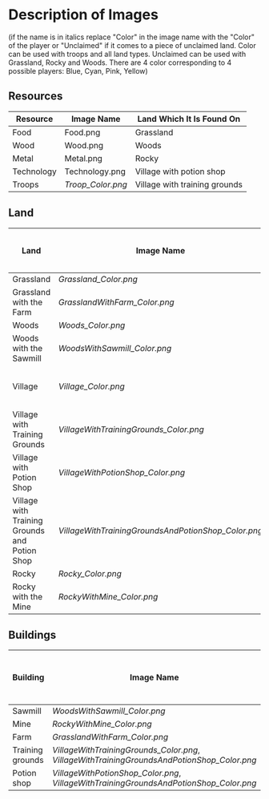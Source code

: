 # Description of Images
(if the name is in italics replace "Color" in the image name with the "Color" of the player or "Unclaimed" if it comes to a piece of unclaimed land. Color can be used with troops and all land types. Unclaimed can be used with Grassland, Rocky and Woods. There are 4 color corresponding to 4 possible players: Blue, Cyan, Pink, Yellow)

## Resources 
| Resource | Image Name | Land Which It Is Found On | 
|---|---|---|
| Food | Food.png | Grassland |
| Wood | Wood.png | Woods |
| Metal | Metal.png | Rocky |
| Technology | Technology.png | Village with potion shop |
| Troops | *Troop_Color.png* | Village with training grounds |

## Land
| Land | Image Name | Resources Which It Produces | Which Buildings Can Be Put On It |
|---|---|---|---|
| Grassland | *Grassland_Color.png* | Food | Farm |
| Grassland with the Farm | *GrasslandWithFarm_Color.png* | Extra Food | nothing |
| Woods | *Woods_Color.png* | Wood | Sawmill |
| Woods with the Sawmill | *WoodsWithSawmill_Color.png* | Extra Wood | nothing |
| Village | *Village_Color.png* | Technology | Potion shop, Training grounds |
| Village with Training Grounds | *VillageWithTrainingGrounds_Color.png* | Technology, Troops | Potion shop |
| Village with Potion Shop | *VillageWithPotionShop_Color.png* | Extra Technology | Training Grounds |
| Village with Training Grounds and Potion Shop | *VillageWithTrainingGroundsAndPotionShop_Color.png* | Extra Technology, Troops | nothing |
| Rocky | *Rocky_Color.png* | Metal | Mine |
| Rocky with the Mine | *RockyWithMine_Color.png* | Extra Metal | nothing |

## Buildings
| Building | Image Name | Which Resource's Production It Increases | Which Land It Belongs Onto |
|---|---|---|---|
| Sawmill | *WoodsWithSawmill_Color.png* | Wood | Woods |
| Mine | *RockyWithMine_Color.png* | Metal | Rocky |
| Farm | *GrasslandWithFarm_Color.png* | Food | Grassland |
| Training grounds | *VillageWithTrainingGrounds_Color.png*, *VillageWithTrainingGroundsAndPotionShop_Color.png* | Troops | Village |
| Potion shop | *VillageWithPotionShop_Color.png*, *VillageWithTrainingGroundsAndPotionShop_Color.png* | Technology | Village |


